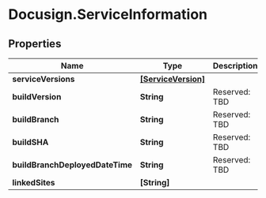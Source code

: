 # Docusign.ServiceInformation

## Properties
Name | Type | Description | Notes
------------ | ------------- | ------------- | -------------
**serviceVersions** | [**[ServiceVersion]**](ServiceVersion.md) |  | [optional] 
**buildVersion** | **String** | Reserved: TBD | [optional] 
**buildBranch** | **String** | Reserved: TBD | [optional] 
**buildSHA** | **String** | Reserved: TBD | [optional] 
**buildBranchDeployedDateTime** | **String** | Reserved: TBD | [optional] 
**linkedSites** | **[String]** |  | [optional] 


